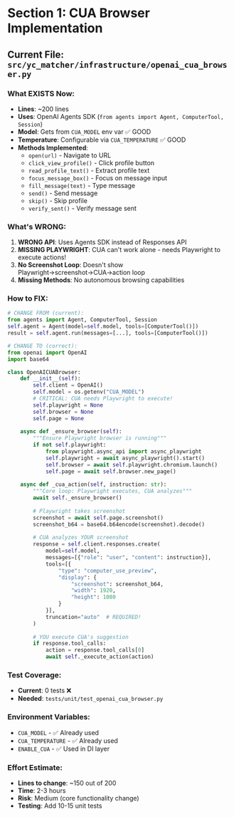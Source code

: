 # Section 1: CUA Browser Implementation

## Current File: `src/yc_matcher/infrastructure/openai_cua_browser.py`

### What EXISTS Now:
- **Lines**: ~200 lines
- **Uses**: OpenAI Agents SDK (`from agents import Agent, ComputerTool, Session`)
- **Model**: Gets from `CUA_MODEL` env var ✅ GOOD
- **Temperature**: Configurable via `CUA_TEMPERATURE` ✅ GOOD
- **Methods Implemented**:
  - `open(url)` - Navigate to URL
  - `click_view_profile()` - Click profile button
  - `read_profile_text()` - Extract profile text
  - `focus_message_box()` - Focus on message input
  - `fill_message(text)` - Type message
  - `send()` - Send message
  - `skip()` - Skip profile
  - `verify_sent()` - Verify message sent

### What's WRONG:
1. **WRONG API**: Uses Agents SDK instead of Responses API
2. **MISSING PLAYWRIGHT**: CUA can't work alone - needs Playwright to execute actions!
3. **No Screenshot Loop**: Doesn't show Playwright→screenshot→CUA→action loop
4. **Missing Methods**: No autonomous browsing capabilities

### How to FIX:

```python
# CHANGE FROM (current):
from agents import Agent, ComputerTool, Session
self.agent = Agent(model=self.model, tools=[ComputerTool()])
result = self.agent.run(messages=[...], tools=[ComputerTool()])

# CHANGE TO (correct):
from openai import OpenAI
import base64

class OpenAICUABrowser:
    def __init__(self):
        self.client = OpenAI()
        self.model = os.getenv("CUA_MODEL")
        # CRITICAL: CUA needs Playwright to execute!
        self.playwright = None
        self.browser = None
        self.page = None
        
    async def _ensure_browser(self):
        """Ensure Playwright browser is running"""
        if not self.playwright:
            from playwright.async_api import async_playwright
            self.playwright = await async_playwright().start()
            self.browser = await self.playwright.chromium.launch()
            self.page = await self.browser.new_page()
        
    async def _cua_action(self, instruction: str):
        """Core loop: Playwright executes, CUA analyzes"""
        await self._ensure_browser()
        
        # Playwright takes screenshot
        screenshot = await self.page.screenshot()
        screenshot_b64 = base64.b64encode(screenshot).decode()
        
        # CUA analyzes YOUR screenshot
        response = self.client.responses.create(
            model=self.model,
            messages=[{"role": "user", "content": instruction}],
            tools=[{
                "type": "computer_use_preview",
                "display": {
                    "screenshot": screenshot_b64,
                    "width": 1920,
                    "height": 1080
                }
            }],
            truncation="auto"  # REQUIRED!
        )
        
        # YOU execute CUA's suggestion
        if response.tool_calls:
            action = response.tool_calls[0]
            await self._execute_action(action)
```

### Test Coverage:
- **Current**: 0 tests ❌
- **Needed**: `tests/unit/test_openai_cua_browser.py`

### Environment Variables:
- `CUA_MODEL` - ✅ Already used
- `CUA_TEMPERATURE` - ✅ Already used
- `ENABLE_CUA` - ✅ Used in DI layer

### Effort Estimate:
- **Lines to change**: ~150 out of 200
- **Time**: 2-3 hours
- **Risk**: Medium (core functionality change)
- **Testing**: Add 10-15 unit tests